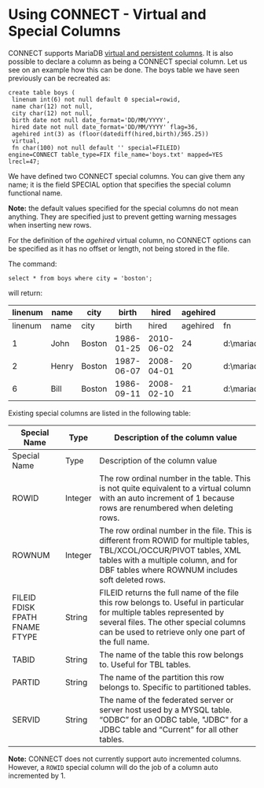 # Using CONNECT - Virtual and Special Columns

CONNECT supports MariaDB [virtual and persistent columns](/en/virtual-columns/). It is also possible to declare a column as
being a CONNECT special column. Let us see on an example how this can be done. The boys table we
have seen previously can be recreated as:

```
create table boys (
 linenum int(6) not null default 0 special=rowid,
 name char(12) not null,
 city char(12) not null,
 birth date not null date_format='DD/MM/YYYY',
 hired date not null date_format='DD/MM/YYYY' flag=36,
 agehired int(3) as (floor(datediff(hired,birth)/365.25))
 virtual,
 fn char(100) not null default '' special=FILEID)
engine=CONNECT table_type=FIX file_name='boys.txt' mapped=YES lrecl=47;
```

We have defined two CONNECT special columns. You can give them any name; it is
the field SPECIAL option that specifies the special column functional name.

**Note:** the default values specified for the special columns do not mean
anything. They are specified just to prevent getting warning messages when
inserting new rows.

For the definition of the *agehired* virtual column, no CONNECT options can be specified as it has no offset or length, not being stored in the file.

The command:

```
select * from boys where city = 'boston';
```

will return:

| linenum | name | city | birth | hired | agehired | fn |
| --- | --- | --- | --- | --- | --- | --- |
| linenum | name | city | birth | hired | agehired | fn |
| 1 | John | Boston | 1986-01-25 | 2010-06-02 | 24 | d:\mariadb\sql\data\boys.txt |
| 2 | Henry | Boston | 1987-06-07 | 2008-04-01 | 20 | d:\mariadb\sql\data\boys.txt |
| 6 | Bill | Boston | 1986-09-11 | 2008-02-10 | 21 | d:\mariadb\sql\data\boys.txt |

Existing special columns are listed in the following table:

| Special Name | Type | Description of the column value |
| --- | --- | --- |
| Special Name | Type | Description of the column value |
| ROWID | Integer | The row ordinal number in the table. This is not quite equivalent to a virtual column with an auto increment of 1 because rows are renumbered when deleting rows. |
| ROWNUM | Integer | The row ordinal number in the file. This is different from ROWID for multiple tables, TBL/XCOL/OCCUR/PIVOT tables, XML tables with a multiple column, and for DBF tables where ROWNUM includes soft deleted rows. |
| FILEID FDISK FPATH FNAME FTYPE | String | FILEID returns the full name of the file this row belongs to. Useful in particular for multiple tables represented by several files. The other special columns can be used to retrieve only one part of the full name. |
| TABID | String | The name of the table this row belongs to. Useful for TBL tables. |
| PARTID | String | The name of the partition this row belongs to. Specific to partitioned tables. |
| SERVID | String | The name of the federated server or server host used by a MYSQL table. “ODBC” for an ODBC table, "JDBC" for a JDBC table and “Current” for all other tables. |

**Note:** CONNECT does not currently support auto incremented columns. However,
a `ROWID` special column will do the job of a column auto incremented by 1.